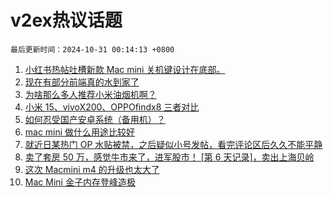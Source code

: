 # v2ex热议话题

`最后更新时间：2024-10-31 00:14:13 +0800`

1. [小红书热帖吐槽新款 Mac mini 关机键设计在底部。](https://www.v2ex.com/t/1084917)
1. [现在有部分前端真的水到家了](https://www.v2ex.com/t/1084858)
1. [为啥那么多人推荐小米油烟机啊？](https://www.v2ex.com/t/1084801)
1. [小米 15、vivoX200、OPPOfindx8 三者对比](https://www.v2ex.com/t/1084805)
1. [如何忍受国产安卓系统（备用机）？](https://www.v2ex.com/t/1084890)
1. [mac mini 做什么用途比较好](https://www.v2ex.com/t/1084802)
1. [就近日某热门 OP 水贴被禁，之后疑似小号发帖，看完评论区后久久不能平静](https://www.v2ex.com/t/1084811)
1. [卖了套房 50 万，感觉牛市来了，进军股市！ [第 6 天记录]，卖出上海贝岭](https://www.v2ex.com/t/1084875)
1. [这次 Macmini m4 的升级也太大了](https://www.v2ex.com/t/1084806)
1. [Mac Mini 金子内存登峰造极](https://www.v2ex.com/t/1084878)

